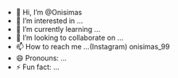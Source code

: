 - 👋 Hi, I’m @Onisimas
- 👀 I’m interested in ...
- 🌱 I’m currently learning ...
- 💞️ I’m looking to collaborate on ...
- 📫 How to reach me ...(Instagram) onisimas_99
- 😄 Pronouns: ...
- ⚡ Fun fact: ...

<!---
Onisimas/Onisimas is a ✨ special ✨ repository because its `README.md` (this file) appears on your GitHub profile.
You can click the Preview link to take a look at your changes.
--->

